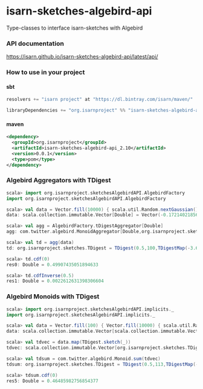 # isarn-sketches-algebird-api
Type-classes to interface isarn-sketches with Algebird

### API documentation
https://isarn.github.io/isarn-sketches-algebird-api/latest/api/

### How to use in your project

#### sbt
``` scala
resolvers += "isarn project" at "https://dl.bintray.com/isarn/maven/"

libraryDependencies += "org.isarnproject" %% "isarn-sketches-algebird-api" % "0.0.1"
```

#### maven
``` xml
<dependency> 
  <groupId>org.isarnproject</groupId>
  <artifactId>isarn-sketches-algebird-api_2.10</artifactId> 
  <version>0.0.1</version> 
  <type>pom</type> 
</dependency>
```

### Algebird Aggregators with TDigest
``` scala
scala> import org.isarnproject.sketchesAlgebirdAPI.AlgebirdFactory
import org.isarnproject.sketchesAlgebirdAPI.AlgebirdFactory

scala> val data = Vector.fill(10000) { scala.util.Random.nextGaussian() }
data: scala.collection.immutable.Vector[Double] = Vector(-0.17214021856256478, 1.1041922756714304, ...

scala> val agg = AlgebirdFactory.tDigestAggregator[Double]
agg: com.twitter.algebird.MonoidAggregator[Double,org.isarnproject.sketches.TDigest,org.isarnproject.sketches.TDigest] = com.twitter.algebird.Aggregator$$anon$3@47d12bd7

scala> val td = agg(data)
td: org.isarnproject.sketches.TDigest = TDigest(0.5,100,TDigestMap(-3.6423168118013396 -> (1.0, 1.0), ...

scala> td.cdf(0)
res0: Double = 0.49907435051894633

scala> td.cdfInverse(0.5)
res1: Double = 0.0022612631398306604
```

### Algebird Monoids with TDigest
``` scala
scala> import org.isarnproject.sketchesAlgebirdAPI.implicits._
import org.isarnproject.sketchesAlgebirdAPI.implicits._

scala> val data = Vector.fill(100) { Vector.fill(10000) { scala.util.Random.nextGaussian() } }
data: scala.collection.immutable.Vector[scala.collection.immutable.Vector[Double]] = Vector(Vector(0.1778102040514962, ...

scala> val tdvec = data.map(TDigest.sketch(_))
tdvec: scala.collection.immutable.Vector[org.isarnproject.sketches.TDigest] = Vector(TDigest(0.5,75,TDigestMap(-4.215406387806561 -> (1.0, 1.0), ...

scala> val tdsum = com.twitter.algebird.Monoid.sum(tdvec)
tdsum: org.isarnproject.sketches.TDigest = TDigest(0.5,113,TDigestMap(-4.776867999224537 -> (1.0, 1.0), ...

scala> tdsum.cdf(0)
res5: Double = 0.46485982756854377
```
